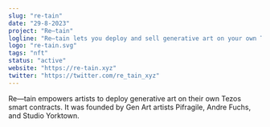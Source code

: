```yaml
---
slug: "re-tain"
date: "29-8-2023"
project: "Re—tain"
logline: "Re—tain lets you deploy and sell generative art on your own Tezos smart contract."
logo: "re-tain.svg"
tags: "nft"
status: "active"
website: "https://re-tain.xyz"
twitter: "https://twitter.com/re_tain_xyz"
---
```


Re—tain empowers artists to deploy generative art on their own Tezos smart contracts. It was founded by Gen Art artists Pifragile, Andre Fuchs, and Studio Yorktown.
